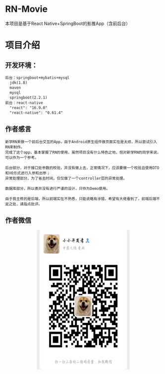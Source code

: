 # RN-Movie
  本项目是基于React Native+SpringBoot的影推App（含前后台）
# 项目介绍
  ## 开发环境：
    后台：springboot+mybatis+mysql
      jdk(1.8)
      maven
      mysql
      springboot(2.2.1)
    前台：react-native
      "react": "16.9.0"
      "react-native": "0.61.4"
  ## 作者感言
    新学RN来做一个前后台交互的App，由于Android原生组件做页面实在是太烦，所以尝试引入RN来制作。
    完成了这个app，基本掌握了RN的使用，虽然项目没有什么特色之地，但对新学RN的同学来说，可以作为一个参考。
    
    后台部分，对于接口处参数的校验，并没有做上去，正常情况下，应该要做一个校验且使用DTO和VO方式进行入参和出参；
    异常处理部分，为了省去时间，仅仅做了一个controller层的异常处理。
    
    数据库部分，所以表并没有进行严谨的设计，只作为Demo使用。
    
    由于我主修的是后端，所以前端实在不熟悉，只能说略有涉猎，希望有大佬看到了，前端后端不足之处，请指点批评。
    
  ## 作者微信
  <div align=center><img src="https://github.com/ls5822043/images/blob/master/qq_pic_merged_1574341919568.jpg" width="300" height="450" /></div>

